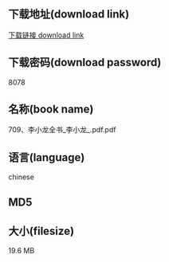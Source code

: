 ## 下载地址(download link)
[下载链接 download link](https://voluble-croquembouche-d321dc.netlify.app/?s=709%E3%80%81%E6%9D%8E%E5%B0%8F%E9%BE%99%E5%85%A8%E4%B9%A6_%E6%9D%8E%E5%B0%8F%E9%BE%99_.pdf)

## 下载密码(download password)
8078

## 名称(book name)
709、李小龙全书_李小龙_.pdf.pdf

## 语言(language)
chinese

## MD5


## 大小(filesize)
19.6 MB

